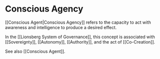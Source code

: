 # Conscious Agency


[[Conscious Agent|Conscious Agency]] refers to the capacity to act with awareness and intelligence to produce a desired effect.  

In the [[Lionsberg System of Governance]], this concept is associated with [[Sovereignty]], [[Autonomy]], [[Authority]], and the act of [[Co-Creation]]. 

See also [[Conscious Agent]]. 
